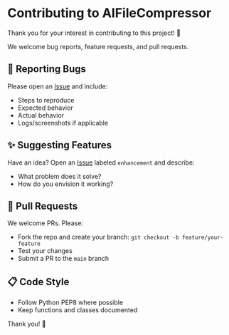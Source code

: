 
# Contributing to AIFileCompressor

Thank you for your interest in contributing to this project! 🎉

We welcome bug reports, feature requests, and pull requests.

## 🐛 Reporting Bugs
Please open an [Issue](../../issues) and include:
- Steps to reproduce
- Expected behavior
- Actual behavior
- Logs/screenshots if applicable

## ✨ Suggesting Features
Have an idea? Open an [Issue](../../issues) labeled `enhancement` and describe:
- What problem does it solve?
- How do you envision it working?

## 🔀 Pull Requests
We welcome PRs. Please:
- Fork the repo and create your branch: `git checkout -b feature/your-feature`
- Test your changes
- Submit a PR to the `main` branch

## 📋 Code Style
- Follow Python PEP8 where possible
- Keep functions and classes documented

Thank you! 🚀
